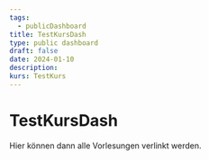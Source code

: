 ```yaml
---
tags:
  - publicDashboard
title: TestKursDash
type: public dashboard
draft: false
date: 2024-01-10
description: 
kurs: TestKurs
---
```


# TestKursDash

Hier können dann alle Vorlesungen verlinkt werden.
